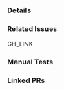 <!-- If necessary, assign reviewers that know the area or changes well. Feel free to tag any additional reviewers you see fit. -->

### Details
<!-- Explanation of the change or anything fishy that is going on -->

### Related Issues
<!-- Please replace GH_LINK with the link to the GitHub issue this Pull Request is related to -->
GH_LINK

### Manual Tests
<!---
Most changes should have accompanying tests. Describe the tests you added or if no tests were added an explanation about why one was not needed.
--->

### Linked PRs
<!---
Please include links to any update PRs in repos that must change their package.json version.
--->
